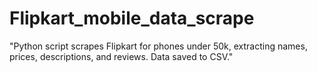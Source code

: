# Flipkart_mobile_data_scrape
"Python script scrapes Flipkart for phones under 50k, extracting names, prices, descriptions, and reviews. Data saved to CSV."
